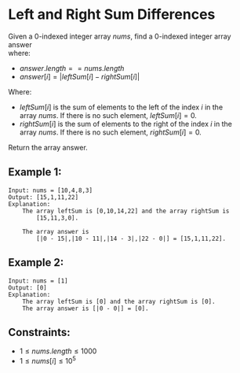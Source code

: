 # Left and Right Sum Differences

Given a 0-indexed integer array $nums$, find a 0-indexed integer array answer  
where:

* $answer.length == nums.length$
* $answer[i] = |leftSum[i] - rightSum[i]|$

Where:

* $leftSum[i]$ is the sum of elements to the left of the index $i$ in the  
array $nums$. If there is no such element, $leftSum[i] = 0$.
* $rightSum[i]$ is the sum of elements to the right of the index $i$ in the  
array $nums$. If there is no such element, $rightSum[i] = 0$.

Return the array answer.

 

## Example 1:

    Input: nums = [10,4,8,3]
    Output: [15,1,11,22]
    Explanation: 
        The array leftSum is [0,10,14,22] and the array rightSum is 
            [15,11,3,0].

        The array answer is 
            [|0 - 15|,|10 - 11|,|14 - 3|,|22 - 0|] = [15,1,11,22].

## Example 2:

    Input: nums = [1]
    Output: [0]
    Explanation: 
        The array leftSum is [0] and the array rightSum is [0].
        The array answer is [|0 - 0|] = [0].

 

## Constraints:

* $1 \le nums.length \le 1000$
* $1 \le nums[i] \le 10^5$

